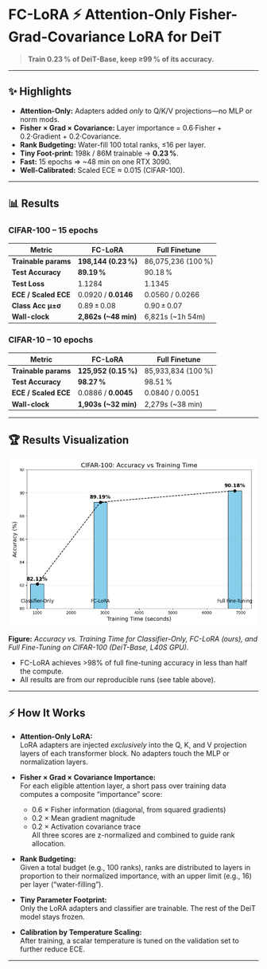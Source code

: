 # FC-LoRA ⚡ Attention-Only Fisher-Grad-Covariance LoRA for DeiT

> **Train 0.23 % of DeiT-Base, keep ≥99 % of its accuracy.**

---

## ✨ Highlights

- **Attention-Only:** Adapters added *only* to Q/K/V projections—no MLP or norm mods.
- **Fisher × Grad × Covariance:** Layer importance = 0.6·Fisher + 0.2·Gradient + 0.2·Covariance.
- **Rank Budgeting:** Water-fill 100 total ranks, ≤16 per layer.
- **Tiny Foot-print:** 198k / 86M trainable → **0.23 %**.
- **Fast:** 15 epochs ⇒ ~48 min on one RTX 3090.
- **Well-Calibrated:** Scaled ECE ≈ 0.015 (CIFAR-100).

---

## 📊 Results

### CIFAR-100 – 15 epochs

| Metric               | FC-LoRA                | Full Finetune        |
|----------------------|------------------------|----------------------|
| **Trainable params** | **198,144 (0.23 %)**   | 86,075,236 (100 %)   |
| **Test Accuracy**    | **89.19 %**            | 90.18 %              |
| **Test Loss**        | 1.1284                 | 1.1345               |
| **ECE / Scaled ECE** | 0.0920 / **0.0146**    | 0.0560 / 0.0266      |
| **Class Acc µ±σ**    | 0.89 ± 0.08            | 0.90 ± 0.07          |
| **Wall-clock**       | **2,862s (~48 min)**   | 6,821s (~1h 54m)     |

### CIFAR-10 – 10 epochs

| Metric               | FC-LoRA                | Full Finetune      |
|----------------------|------------------------|--------------------|
| **Trainable params** | **125,952 (0.15 %)**   | 85,933,834 (100 %) |
| **Test Accuracy**    | **98.27 %**            | 98.51 %            |
| **ECE / Scaled ECE** | 0.0886 / **0.0045**    | 0.0840 / 0.0051    |
| **Wall-clock**       | **1,903s (~32 min)**   | 2,279s (~38 min)   |

---
## 🏆 Results Visualization

<img src="./cifar100_acc_vs_time_refined.PNG" alt="CIFAR-100 Accuracy vs Training Time" width="600"/>


**Figure:** *Accuracy vs. Training Time for Classifier-Only, FC-LoRA (ours), and Full Fine-Tuning on CIFAR-100 (DeiT-Base, L40S GPU).*

- FC-LoRA achieves >98% of full fine-tuning accuracy in less than half the compute.
- All results are from our reproducible runs (see table above).

---
## ⚡ How It Works

- **Attention-Only LoRA:**  
  LoRA adapters are injected *exclusively* into the Q, K, and V projection layers of each transformer block. No adapters touch the MLP or normalization layers.

- **Fisher × Grad × Covariance Importance:**  
  For each eligible attention layer, a short pass over training data computes a composite “importance” score:
    - 0.6 × Fisher information (diagonal, from squared gradients)
    - 0.2 × Mean gradient magnitude
    - 0.2 × Activation covariance trace  
  All three scores are z-normalized and combined to guide rank allocation.

- **Rank Budgeting:**  
  Given a total budget (e.g., 100 ranks), ranks are distributed to layers in proportion to their normalized importance, with an upper limit (e.g., 16) per layer (“water-filling”).

- **Tiny Parameter Footprint:**  
  Only the LoRA adapters and classifier are trainable. The rest of the DeiT model stays frozen.

- **Calibration by Temperature Scaling:**  
  After training, a scalar temperature is tuned on the validation set to further reduce ECE.

---


